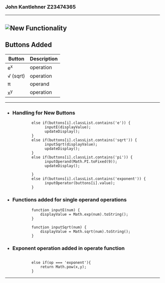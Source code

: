 ### John Kantlehner Z23474365
---
![New Functionality]()
---
## Buttons Added 


| Button | Description | 
| ----------- | ----------- |
| e<sup>x<sup> | operation |
| √ (sqrt) | operation |
| π | operand |
| x<sup>y<sup>| operation |


---
- ### Handling for New Buttons
```
            else if(buttons[i].classList.contains('e')) {
                  inputE(displayValue);
                  updateDisplay();
            }
            else if(buttons[i].classList.contains('sqrt')) {
                  inputSqrt(displayValue);
                  updateDisplay();
            }
            else if(buttons[i].classList.contains('pi')) {
                  inputOperand(Math.PI.toFixed(9));
                  updateDisplay();

            }
            else if(buttons[i].classList.contains('exponent')) {
                  inputOperator(buttons[i].value);
            }
```
- ### Functions added for single operand operations
```
            function inputE(num) {
                displayValue = Math.exp(num).toString();
            }

            function inputSqrt(num) {
                displayValue = Math.sqrt(num).toString();
            }
```
- ### Exponent operation added in operate function
```
        
            else if(op === 'exponent'){
                return Math.pow(x,y);
            }
```
---
